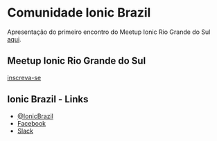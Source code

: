 <h1>Comunidade Ionic Brazil</h1>

<p>Apresentação do primeiro encontro do Meetup Ionic Rio Grande do Sul <a href="http://arthuralves.github.io/entendendoionic/">aqui</a>.</p>

<h2>Meetup Ionic Rio Grande do Sul</h2>
<a href="http://www.meetup.com/pt/Ionic-Rio-Grande-do-Sul/">inscreva-se</a></li>

<h2>Ionic Brazil - Links</h2>

<ul>
<li><a href="https://twitter.com/IonicBrazil">@IonicBrazil</a></li>
<li><a href="https://www.facebook.com/groups/1558333777738228">Facebook</a></li>
<li><a href="http://ionicbrazil.herokuapp.com">Slack</a></li>
</ul>
